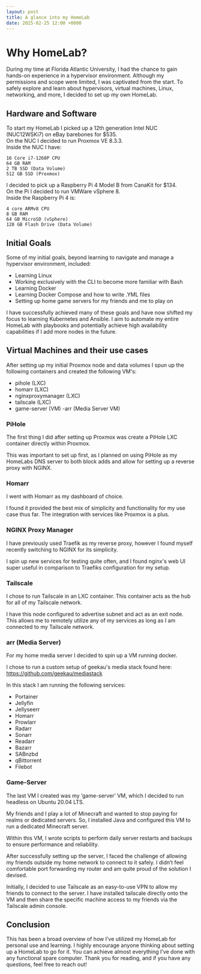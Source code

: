 ```yaml
---
layout: post
title: A glance into my HomeLab
date: 2025-02-25 12:00 +0000
---
```


# Why HomeLab?
During my time at Florida Atlantic University, I had the chance to gain hands-on experience in a hypervisor environment. Although my permissions and scope were limited, I was captivated from the start. To safely explore and learn about hypervisors, virtual machines, Linux, networking, and more, I decided to set up my own HomeLab.  

## Hardware and Software
To start my HomeLab I picked up a 12th generation Intel NUC (NUC12WSKi7) on eBay barebones for $535.   
On the NUC I decided to run Proxmox VE 8.3.3.  
Inside the NUC I have:  

    16 Core i7-1260P CPU
    64 GB RAM
    2 TB SSD (Data Volume)
    512 GB SSD (Proxmox)

I decided to pick up a Raspberry Pi 4 Model B from CanaKit for $134.  
On the Pi I decided to run VMWare vSphere 8.  
Inside the Raspberry Pi 4 is:  

    4 core ARMv8 CPU
    8 GB RAM
    64 GB MicroSD (vSphere)
    128 GB Flash Drive (Data Volume)

## Initial Goals
Some of my initial goals, beyond learning to navigate and manage a hypervisor environment, included:

- Learning Linux
- Working exclusively with the CLI to become more familiar with Bash
- Learning Docker
- Learning Docker Compose and how to write .YML files
- Setting up home game servers for my friends and me to play on

I have successfully achieved many of these goals and have now shifted my focus to learning Kubernetes and Ansible. I aim to automate my entire HomeLab with playbooks and potentially achieve high availability capabilities if I add more nodes in the future.

## Virtual Machines and their use cases
After setting up my initial Proxmox node and data volumes I spun up the following containers and created the following VM's:
- pihole (LXC)
- homarr (LXC)
- nginxproxymanager (LXC)
- tailscale (LXC)
- game-server (VM)
-arr (Media Server VM)

### PiHole
The first thing I did after setting up Proxmox was create a PiHole LXC container directly within Proxmox.  

This was important to set up first, as I planned on using PiHole as my HomeLabs DNS server to both block adds and allow for setting up a reverse proxy with NGINX.

### Homarr
I went with Homarr as my dashboard of choice.

I found it provided the best mix of simplicity and functionality for my use case thus far. The integration with services like Proxmox is a plus.

### NGINX Proxy Manager
I have previously used Traefik as my reverse proxy, however I found myself recently switching to NGINX for its simplicity.

I spin up new services for testing quite often, and I found nginx's web UI super useful in comparison to Traefiks configuration for my setup.


### Tailscale
I chose to run Tailscale in an LXC container. This container acts as the hub for all of my Tailscale network.

I have this node configured to advertise subnet and act as an exit node. This allows me to remotely utilize any of my services as long as I am connected to my Tailscale network.

### arr (Media Server)
For my home media server I decided to spin up a VM running docker.

I chose to run a custom setup of geekau's media stack found here: https://github.com/geekau/mediastack

In this stack I am running the following services:
- Portainer
- Jellyfin
- Jellyseerr
- Homarr 
- Prowlarr
- Radarr
- Sonarr
- Readarr
- Bazarr
- SABnzbd
- qBittorrent
- Filebot

### Game-Server
The last VM I created was my ‘game-server’ VM, which I decided to run headless on Ubuntu 20.04 LTS.

My friends and I play a lot of Minecraft and wanted to stop paying for realms or dedicated servers. So, I installed Java and configured this VM to run a dedicated Minecraft server.

Within this VM, I wrote scripts to perform daily server restarts and backups to ensure performance and reliability.

After successfully setting up the server, I faced the challenge of allowing my friends outside my home network to connect to it safely. I didn’t feel comfortable port forwarding my router and am quite proud of the solution I devised.

Initially, I decided to use Tailscale as an easy-to-use VPN to allow my friends to connect to the server. I have installed tailscale directly onto the VM and then share the specific machine access to my friends via the Tailscale admin console.

## Conclusion
This has been a broad overview of how I’ve utilized my HomeLab for personal use and learning. I highly encourage anyone thinking about setting up a HomeLab to go for it. You can achieve almost everything I’ve done with any functional spare computer. Thank you for reading, and if you have any questions, feel free to reach out!